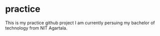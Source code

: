 # practice
This is my practice github project
I am currently persuing my bachelor of technology from NIT Agartala.

